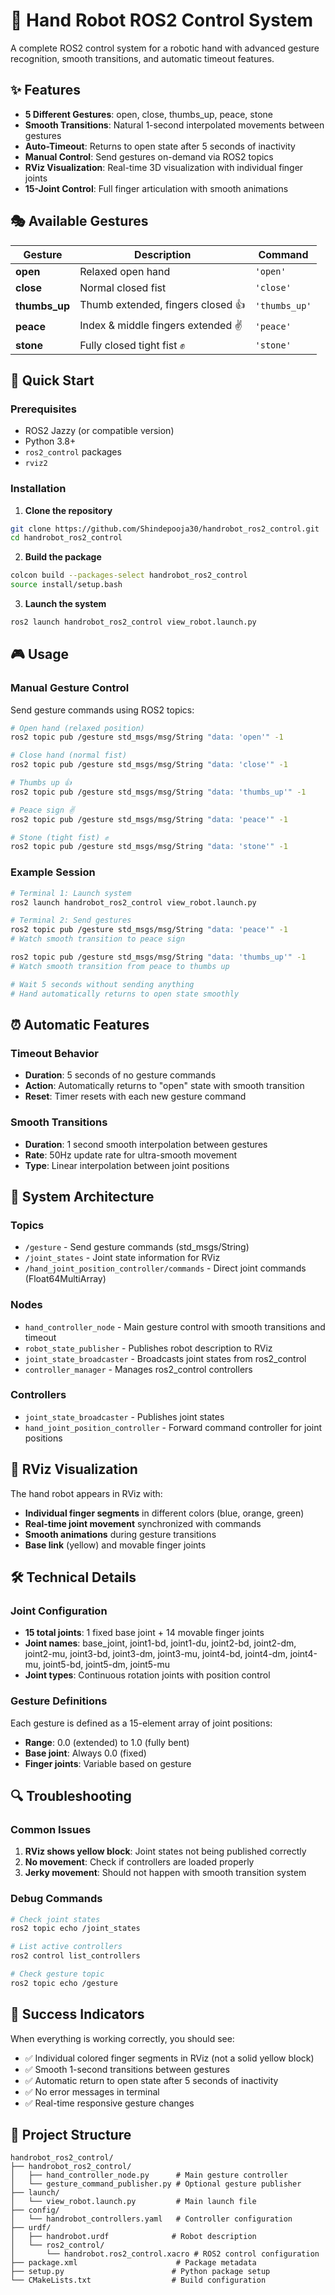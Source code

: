 # 🤖 Hand Robot ROS2 Control System

A complete ROS2 control system for a robotic hand with advanced gesture recognition, smooth transitions, and automatic timeout features.

## ✨ Features

- **5 Different Gestures**: open, close, thumbs_up, peace, stone
- **Smooth Transitions**: Natural 1-second interpolated movements between gestures
- **Auto-Timeout**: Returns to open state after 5 seconds of inactivity
- **Manual Control**: Send gestures on-demand via ROS2 topics
- **RViz Visualization**: Real-time 3D visualization with individual finger joints
- **15-Joint Control**: Full finger articulation with smooth animations

## 🎭 Available Gestures

| Gesture | Description | Command |
|---------|-------------|---------|
| **open** | Relaxed open hand | `'open'` |
| **close** | Normal closed fist | `'close'` |
| **thumbs_up** | Thumb extended, fingers closed 👍 | `'thumbs_up'` |
| **peace** | Index & middle fingers extended ✌️ | `'peace'` |
| **stone** | Fully closed tight fist ✊ | `'stone'` |

## 🚀 Quick Start

### Prerequisites
- ROS2 Jazzy (or compatible version)
- Python 3.8+
- `ros2_control` packages
- `rviz2`

### Installation

1. **Clone the repository**
```bash
git clone https://github.com/Shindepooja30/handrobot_ros2_control.git
cd handrobot_ros2_control
```

2. **Build the package**
```bash
colcon build --packages-select handrobot_ros2_control
source install/setup.bash
```

3. **Launch the system**
```bash
ros2 launch handrobot_ros2_control view_robot.launch.py
```

## 🎮 Usage

### Manual Gesture Control

Send gesture commands using ROS2 topics:

```bash
# Open hand (relaxed position)
ros2 topic pub /gesture std_msgs/msg/String "data: 'open'" -1

# Close hand (normal fist)
ros2 topic pub /gesture std_msgs/msg/String "data: 'close'" -1

# Thumbs up 👍
ros2 topic pub /gesture std_msgs/msg/String "data: 'thumbs_up'" -1

# Peace sign ✌️
ros2 topic pub /gesture std_msgs/msg/String "data: 'peace'" -1

# Stone (tight fist) ✊
ros2 topic pub /gesture std_msgs/msg/String "data: 'stone'" -1
```

### Example Session

```bash
# Terminal 1: Launch system
ros2 launch handrobot_ros2_control view_robot.launch.py

# Terminal 2: Send gestures
ros2 topic pub /gesture std_msgs/msg/String "data: 'peace'" -1
# Watch smooth transition to peace sign

ros2 topic pub /gesture std_msgs/msg/String "data: 'thumbs_up'" -1
# Watch smooth transition from peace to thumbs up

# Wait 5 seconds without sending anything
# Hand automatically returns to open state smoothly
```

## ⏰ Automatic Features

### Timeout Behavior
- **Duration**: 5 seconds of no gesture commands
- **Action**: Automatically returns to "open" state with smooth transition
- **Reset**: Timer resets with each new gesture command

### Smooth Transitions
- **Duration**: 1 second smooth interpolation between gestures
- **Rate**: 50Hz update rate for ultra-smooth movement
- **Type**: Linear interpolation between joint positions

## 🔧 System Architecture

### Topics
- `/gesture` - Send gesture commands (std_msgs/String)
- `/joint_states` - Joint state information for RViz
- `/hand_joint_position_controller/commands` - Direct joint commands (Float64MultiArray)

### Nodes
- `hand_controller_node` - Main gesture control with smooth transitions and timeout
- `robot_state_publisher` - Publishes robot description to RViz
- `joint_state_broadcaster` - Broadcasts joint states from ros2_control
- `controller_manager` - Manages ros2_control controllers

### Controllers
- `joint_state_broadcaster` - Publishes joint states
- `hand_joint_position_controller` - Forward command controller for joint positions

## 🎨 RViz Visualization

The hand robot appears in RViz with:
- **Individual finger segments** in different colors (blue, orange, green)
- **Real-time joint movement** synchronized with commands
- **Smooth animations** during gesture transitions
- **Base link** (yellow) and movable finger joints

## 🛠️ Technical Details

### Joint Configuration
- **15 total joints**: 1 fixed base joint + 14 movable finger joints
- **Joint names**: base_joint, joint1-bd, joint1-du, joint2-bd, joint2-dm, joint2-mu, joint3-bd, joint3-dm, joint3-mu, joint4-bd, joint4-dm, joint4-mu, joint5-bd, joint5-dm, joint5-mu
- **Joint types**: Continuous rotation joints with position control

### Gesture Definitions
Each gesture is defined as a 15-element array of joint positions:
- **Range**: 0.0 (extended) to 1.0 (fully bent)
- **Base joint**: Always 0.0 (fixed)
- **Finger joints**: Variable based on gesture

## 🔍 Troubleshooting

### Common Issues
1. **RViz shows yellow block**: Joint states not being published correctly
2. **No movement**: Check if controllers are loaded properly
3. **Jerky movement**: Should not happen with smooth transition system

### Debug Commands
```bash
# Check joint states
ros2 topic echo /joint_states

# List active controllers
ros2 control list_controllers

# Check gesture topic
ros2 topic echo /gesture
```

## 🎉 Success Indicators

When everything is working correctly, you should see:
- ✅ Individual colored finger segments in RViz (not a solid yellow block)
- ✅ Smooth 1-second transitions between gestures
- ✅ Automatic return to open state after 5 seconds of inactivity
- ✅ No error messages in terminal
- ✅ Real-time responsive gesture changes

## 📁 Project Structure

```
handrobot_ros2_control/
├── handrobot_ros2_control/
│   ├── hand_controller_node.py      # Main gesture controller
│   └── gesture_command_publisher.py # Optional gesture publisher
├── launch/
│   └── view_robot.launch.py         # Main launch file
├── config/
│   └── handrobot_controllers.yaml   # Controller configuration
├── urdf/
│   ├── handrobot.urdf              # Robot description
│   └── ros2_control/
│       └── handrobot.ros2_control.xacro # ROS2 control configuration
├── package.xml                      # Package metadata
├── setup.py                        # Python package setup
└── CMakeLists.txt                  # Build configuration
```


